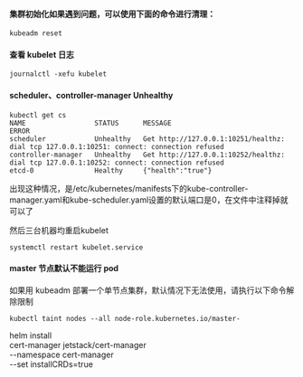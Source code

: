 #### 集群初始化如果遇到问题，可以使用下面的命令进行清理：
```
kubeadm reset
```

#### 查看 kubelet 日志
```
journalctl -xefu kubelet
```

#### scheduler、controller-manager  Unhealthy
```
kubectl get cs
NAME                 STATUS      MESSAGE                                                                                     ERROR
scheduler            Unhealthy   Get http://127.0.0.1:10251/healthz: dial tcp 127.0.0.1:10251: connect: connection refused
controller-manager   Unhealthy   Get http://127.0.0.1:10252/healthz: dial tcp 127.0.0.1:10252: connect: connection refused
etcd-0               Healthy     {"health":"true"}
```
出现这种情况，是/etc/kubernetes/manifests下的kube-controller-manager.yaml和kube-scheduler.yaml设置的默认端口是0，在文件中注释掉就可以了

然后三台机器均重启kubelet
```
systemctl restart kubelet.service
```

#### master 节点默认不能运行 pod
如果用 kubeadm 部署一个单节点集群，默认情况下无法使用，请执行以下命令解除限制
```
kubectl taint nodes --all node-role.kubernetes.io/master-
```

helm install \
 cert-manager jetstack/cert-manager \
 --namespace cert-manager \
 --set installCRDs=true